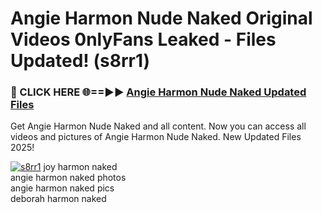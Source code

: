 # Angie Harmon Nude Naked Original Videos 0nlyFans Leaked - Files Updated! (s8rr1)

<h3>🔴 CLICK HERE 🌐==►► <a href="https://tinyurl.com/up5wt9bj" rel="nofollow">Angie Harmon Nude Naked Updated Files</a></h3>

Get Angie Harmon Nude Naked and all content. Now you can access all videos and pictures of Angie Harmon Nude Naked. New Updated Files 2025!

[![s8rr1](https://i.imgur.com/ABiUzMV.gif)](https://tinyurl.com/up5wt9bj)
joy harmon naked<br>
angie harmon naked photos<br>
angie harmon naked pics<br>
deborah harmon naked